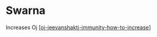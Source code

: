 # Swarna

Increases Oj [[oj-jeevanshakti-immunity-how-to-increase]]

[//begin]: # "Autogenerated link references for markdown compatibility"
[oj-jeevanshakti-immunity-how-to-increase]: oj-jeevanshakti-immunity-how-to-increase "Oj Jeevanshakti Immunity How to Increase"
[//end]: # "Autogenerated link references"